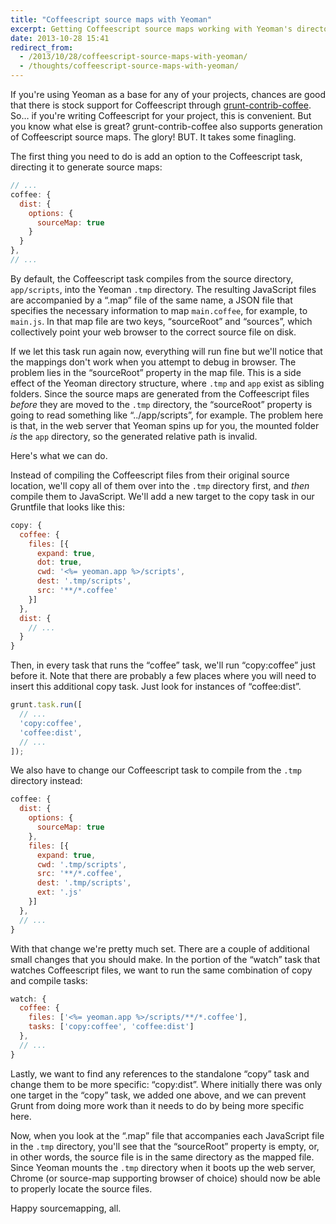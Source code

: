 ```yaml
---
title: "Coffeescript source maps with Yeoman"
excerpt: Getting Coffeescript source maps working with Yeoman's directory structure.
date: 2013-10-28 15:41
redirect_from:
  - /2013/10/28/coffeescript-source-maps-with-yeoman/
  - /thoughts/coffeescript-source-maps-with-yeoman/
---
```

If you're using Yeoman as a base for any of your projects, chances are good that there is stock support for Coffeescript through [grunt-contrib-coffee](https://github.com/gruntjs/grunt-contrib-coffee). So… if you're writing Coffeescript for your project, this is convenient. But you know what else is great? grunt-contrib-coffee also supports generation of Coffeescript source maps. The glory! BUT. It takes some finagling.

The first thing you need to do is add an option to the Coffeescript task, directing it to generate source maps:

```js
// ...
coffee: {
  dist: {
    options: {
      sourceMap: true
    }
  }
},
// ...
```

By default, the Coffeescript task compiles from the source directory, ```app/scripts```, into the Yeoman ```.tmp``` directory. The resulting JavaScript files are accompanied by a “.map” file of the same name, a JSON file that specifies the necessary information to map ```main.coffee```, for example, to ```main.js```. In that map file are two keys, “sourceRoot” and “sources”, which collectively point your web browser to the correct source file on disk.

If we let this task run again now, everything will run fine but we'll notice that the mappings don't work when you attempt to debug in browser. The problem lies in the “sourceRoot” property in the map file. This is a side effect of the Yeoman directory structure, where ```.tmp``` and ```app``` exist as sibling folders. Since the source maps are generated from the Coffeescript files *before* they are moved to the ```.tmp``` directory, the “sourceRoot” property is going to read something like “../app/scripts”, for example. The problem here is that, in the web server that Yeoman spins up for you, the mounted folder *is* the ```app``` directory, so the generated relative path is invalid.

Here's what we can do.

Instead of compiling the Coffeescript files from their original source location, we'll copy all of them over into the ```.tmp``` directory first, and *then* compile them to JavaScript. We'll add a new target to the copy task in our Gruntfile that looks like this:

```js
copy: {
  coffee: {
    files: [{
      expand: true,
      dot: true,
      cwd: '<%= yeoman.app %>/scripts',
      dest: '.tmp/scripts',
      src: '**/*.coffee'
    }]
  },
  dist: {
    // ...
  }
}
```

Then, in every task that runs the “coffee” task, we'll run “copy:coffee” just before it. Note that there are probably a few places where you will need to insert this additional copy task. Just look for instances of “coffee:dist”.

```js
grunt.task.run([
  // ...
  'copy:coffee',
  'coffee:dist',
  // ...
]);
```

We also have to change our Coffeescript task to compile from the ```.tmp``` directory instead:

```js
coffee: {
  dist: {
    options: {
      sourceMap: true
    },
    files: [{
      expand: true,
      cwd: '.tmp/scripts',
      src: '**/*.coffee',
      dest: '.tmp/scripts',
      ext: '.js'
    }]
  },
  // ...
}
```

With that change we're pretty much set. There are a couple of additional small changes that you should make. In the portion of the “watch” task that watches Coffeescript files, we want to run the same combination of copy and compile tasks:

```js
watch: {
  coffee: {
    files: ['<%= yeoman.app %>/scripts/**/*.coffee'],
    tasks: ['copy:coffee', 'coffee:dist']
  },
  // ...
}
```

Lastly, we want to find any references to the standalone “copy” task and change them to be more specific: “copy:dist”. Where initially there was only one target in the “copy” task, we added one above, and we can prevent Grunt from doing more work than it needs to do by being more specific here.

Now, when you look at the “.map” file that accompanies each JavaScript file in the ```.tmp``` directory, you'll see that the “sourceRoot” property is empty, or, in other words, the source file is in the same directory as the mapped file. Since Yeoman mounts the ```.tmp``` directory when it boots up the web server, Chrome (or source-map supporting browser of choice) should now be able to properly locate the source files.

Happy sourcemapping, all.
